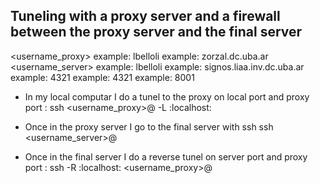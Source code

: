 ## Tuneling with a proxy server and a firewall between the proxy server and the final server 

<username_proxy> example: lbelloli
<proxy> example: zorzal.dc.uba.ar
<username_server> example: lbelloli
<server> example: signos.liaa.inv.dc.uba.ar
<P1> example: 4321
<P2> example: 4321
<P3> example: 8001


* In my local computar I do a tunel to the proxy on local port <P1> and proxy port <P2>:
	ssh <username_proxy>@<proxy> -L <P1>:localhost:<P2>

* Once in the proxy server I go to the final server with ssh
	ssh <username_server>@<server>

* Once in the final server I do a reverse tunel on server port <P3> and proxy port <P2>:
	ssh -R <P2>:localhost:<P3> <username_proxy>@<oroxy>